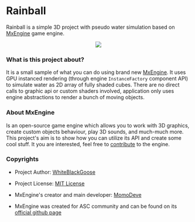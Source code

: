 # Rainball
Rainball is a simple 3D project with pseudo water simulation based on [MxEngine](https://github.com/asc-community/MxEngine) game engine.

<p align="center">
<img src="presentation.gif">
</p>

### What is this project about?

It is a small sample of what you can do using brand new [MxEngine](https://github.com/asc-community/MxEngine). It uses GPU instanced rendering (through engine `InstanceFactory` component API) to simulate water as 2D array of fully shaded cubes. There are no direct calls to graphic api or custom shaders involved, application only uses engine abstractions to render a bunch of moving objects.

### About MxEngine

Is an open-source game engine which allows you to work with 3D graphics, create custom objects behaviour, play 3D sounds, and much-much more.
This project's aim is to show how you can utilize its API and create some cool stuff. It you are interested, feel free to 
[contribute](https://github.com/asc-community/MxEngine/issues/4) to the engine.

### Copyrights

- Project Author: [WhiteBlackGoose](https://github.com/WhiteBlackGoose)

- Project License: [MIT License](https://github.com/WhiteBlackGoose/Rainball/blob/master/LICENSE)

- MxEngine's creator and main developer: [MomoDeve](https://github.com/MomoDeve)

- MxEngine was created for ASC community and can be found on its [official github page](https://github.com/asc-community)
